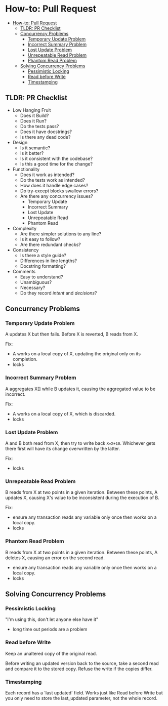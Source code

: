 # How-to: Pull Request

<!--TOC-->

- [How-to: Pull Request](#how-to-pull-request)
  - [TLDR: PR Checklist](#tldr-pr-checklist)
  - [Concurrency Problems](#concurrency-problems)
    - [Temporary Update Problem](#temporary-update-problem)
    - [Incorrect Summary Problem](#incorrect-summary-problem)
    - [Lost Update Problem](#lost-update-problem)
    - [Unrepeatable Read Problem](#unrepeatable-read-problem)
    - [Phantom Read Problem](#phantom-read-problem)
  - [Solving Concurrency Problems](#solving-concurrency-problems)
    - [Pessimistic Locking](#pessimistic-locking)
    - [Read before Write](#read-before-write)
    - [Timestamping](#timestamping)

<!--TOC-->

## TLDR: PR Checklist

- Low Hanging Fruit
  - Does it Build?
  - Does it Run?
  - Do the tests pass?
  - Does it have docstrings?
  - Is there any dead code?
- Design
  - Is it semantic?
  - Is it better?
  - Is it consistent with the codebase?
  - Is this a good time for the change?
- Functionality
  - Does it work as intended?
  - Do the tests work as intended?
  - How does it handle edge cases?
  - Do try-except blocks swallow errors?
  - Are there any concurrency issues?
    - Temporary Update
    - Incorrect Summary
    - Lost Update
    - Unrepeatable Read
    - Phantom Read
- Complexity
  - Are there simpler solutions to any line?
  - Is it easy to follow?
  - Are there redundant checks?
- Consistency
  - Is there a style guide?
  - Differences in line lengths?
  - Docstring formatting?
- Comments
  - Easy to understand?
  - Unambiguous?
  - Necessary?
  - Do they record _intent_ and _decisions_?

## Concurrency Problems

### Temporary Update Problem

A updates X but then fails. Before X is reverted, B reads from X.

Fix:

- A works on a local copy of X, updating the original only on its completion.
- locks

### Incorrect Summary Problem

A aggregates X[] while B updates it, causing the aggregated value to be
incorrect.

Fix:

- A works on a local copy of X, which is discarded.
- locks

### Lost Update Problem

A and B both read from X, then try to write back `X=X+10`. Whichever gets there
first will have its change overwritten by the latter.

Fix:

- locks

### Unrepeatable Read Problem

B reads from X at two points in a given iteration. Between these points, A
updates X, causing X's value to be inconsistent during the execution of B.

Fix:

- ensure any transaction reads any variable only once then works on a local
copy.
- locks

### Phantom Read Problem

B reads from X at two points in a given iteration. Between these points, A
deletes X, causing an error on the second read.

- ensure any transaction reads any variable only once then works on a local
copy.
- locks

## Solving Concurrency Problems

### Pessimistic Locking

"I'm using this, don't let anyone else have it"

- long time out periods are a problem

### Read before Write

Keep an unaltered copy of the original read.

Before writing an updated version back to the source, take a second read and
compare it to the stored copy. Refuse the write if the copies differ.

### Timestamping

Each record has a 'last updated' field. Works just like Read before Write but
you only need to store the last_updated parameter, not the whole record.
